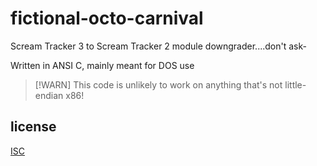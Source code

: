 # fictional-octo-carnival
Scream Tracker 3 to Scream Tracker 2 module downgrader....don't ask-

Written in ANSI C, mainly meant for DOS use

> [!WARN]
> This code is unlikely to work on anything that's not little-endian x86!

## license

[ISC](LICENSE)